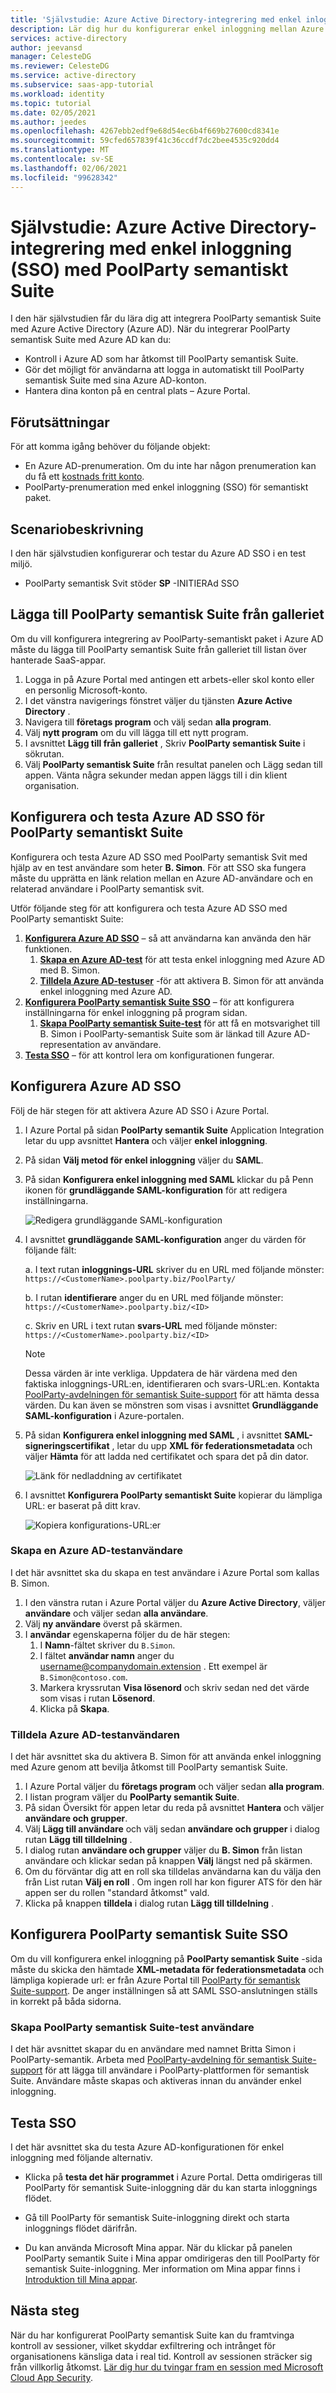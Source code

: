 ```yaml
---
title: 'Självstudie: Azure Active Directory-integrering med enkel inloggning (SSO) med PoolParty semantiskt paket | Microsoft Docs'
description: Lär dig hur du konfigurerar enkel inloggning mellan Azure Active Directory och PoolParty semantisk Suite.
services: active-directory
author: jeevansd
manager: CelesteDG
ms.reviewer: CelesteDG
ms.service: active-directory
ms.subservice: saas-app-tutorial
ms.workload: identity
ms.topic: tutorial
ms.date: 02/05/2021
ms.author: jeedes
ms.openlocfilehash: 4267ebb2edf9e68d54ec6b4f669b27600cd8341e
ms.sourcegitcommit: 59cfed657839f41c36ccdf7dc2bee4535c920dd4
ms.translationtype: MT
ms.contentlocale: sv-SE
ms.lasthandoff: 02/06/2021
ms.locfileid: "99628342"
---
```

# <a name="tutorial-azure-active-directory-single-sign-on-sso-integration-with-poolparty-semantic-suite"></a>Självstudie: Azure Active Directory-integrering med enkel inloggning (SSO) med PoolParty semantiskt Suite

I den här självstudien får du lära dig att integrera PoolParty semantisk Suite med Azure Active Directory (Azure AD). När du integrerar PoolParty semantisk Suite med Azure AD kan du:

* Kontroll i Azure AD som har åtkomst till PoolParty semantisk Suite.
* Gör det möjligt för användarna att logga in automatiskt till PoolParty semantisk Suite med sina Azure AD-konton.
* Hantera dina konton på en central plats – Azure Portal.

## <a name="prerequisites"></a>Förutsättningar

För att komma igång behöver du följande objekt:

* En Azure AD-prenumeration. Om du inte har någon prenumeration kan du få ett [kostnads fritt konto](https://azure.microsoft.com/free/).
* PoolParty-prenumeration med enkel inloggning (SSO) för semantiskt paket.

## <a name="scenario-description"></a>Scenariobeskrivning

I den här självstudien konfigurerar och testar du Azure AD SSO i en test miljö.

* PoolParty semantisk Svit stöder **SP** -INITIERAd SSO

## <a name="adding-poolparty-semantic-suite-from-the-gallery"></a>Lägga till PoolParty semantisk Suite från galleriet

Om du vill konfigurera integrering av PoolParty-semantiskt paket i Azure AD måste du lägga till PoolParty semantisk Suite från galleriet till listan över hanterade SaaS-appar.

1. Logga in på Azure Portal med antingen ett arbets-eller skol konto eller en personlig Microsoft-konto.
1. I det vänstra navigerings fönstret väljer du tjänsten **Azure Active Directory** .
1. Navigera till **företags program** och välj sedan **alla program**.
1. Välj **nytt program** om du vill lägga till ett nytt program.
1. I avsnittet **Lägg till från galleriet** , Skriv **PoolParty semantisk Suite** i sökrutan.
1. Välj **PoolParty semantisk Suite** från resultat panelen och Lägg sedan till appen. Vänta några sekunder medan appen läggs till i din klient organisation.


## <a name="configure-and-test-azure-ad-sso-for-poolparty-semantic-suite"></a>Konfigurera och testa Azure AD SSO för PoolParty semantiskt Suite

Konfigurera och testa Azure AD SSO med PoolParty semantisk Svit med hjälp av en test användare som heter **B. Simon**. För att SSO ska fungera måste du upprätta en länk relation mellan en Azure AD-användare och en relaterad användare i PoolParty semantisk svit.

Utför följande steg för att konfigurera och testa Azure AD SSO med PoolParty semantiskt Suite:

1. **[Konfigurera Azure AD SSO](#configure-azure-ad-sso)** – så att användarna kan använda den här funktionen.
    1. **[Skapa en Azure AD-test](#create-an-azure-ad-test-user)** för att testa enkel inloggning med Azure AD med B. Simon.
    1. **[Tilldela Azure AD-testuser](#assign-the-azure-ad-test-user)** -för att aktivera B. Simon för att använda enkel inloggning med Azure AD.
1. **[Konfigurera PoolParty semantisk Suite SSO](#configure-poolparty-semantic-suite-sso)** – för att konfigurera inställningarna för enkel inloggning på program sidan.
    1. **[Skapa PoolParty semantisk Suite-test](#create-poolparty-semantic-suite-test-user)** för att få en motsvarighet till B. Simon i PoolParty-semantisk Suite som är länkad till Azure AD-representation av användare.
1. **[Testa SSO](#test-sso)** – för att kontrol lera om konfigurationen fungerar.

## <a name="configure-azure-ad-sso"></a>Konfigurera Azure AD SSO

Följ de här stegen för att aktivera Azure AD SSO i Azure Portal.

1. I Azure Portal på sidan **PoolParty semantik Suite** Application Integration letar du upp avsnittet **Hantera** och väljer **enkel inloggning**.
1. På sidan **Välj metod för enkel inloggning** väljer du **SAML**.
1. På sidan **Konfigurera enkel inloggning med SAML** klickar du på Penn ikonen för **grundläggande SAML-konfiguration** för att redigera inställningarna.

   ![Redigera grundläggande SAML-konfiguration](common/edit-urls.png)

1. I avsnittet **grundläggande SAML-konfiguration** anger du värden för följande fält:

    a. I text rutan **inloggnings-URL** skriver du en URL med följande mönster: `https://<CustomerName>.poolparty.biz/PoolParty/`

    b. I rutan **identifierare** anger du en URL med följande mönster: `https://<CustomerName>.poolparty.biz/<ID>`

    c. Skriv en URL i text rutan **svars-URL** med följande mönster: `https://<CustomerName>.poolparty.biz/<ID>`

    > [!NOTE]
    > Dessa värden är inte verkliga. Uppdatera de här värdena med den faktiska inloggnings-URL:en, identifieraren och svars-URL:en. Kontakta [PoolParty-avdelningen för semantisk Suite-support](mailto:support@poolparty.biz) för att hämta dessa värden. Du kan även se mönstren som visas i avsnittet **Grundläggande SAML-konfiguration** i Azure-portalen.

1. På sidan **Konfigurera enkel inloggning med SAML** , i avsnittet **SAML-signeringscertifikat** , letar du upp **XML för federationsmetadata** och väljer **Hämta** för att ladda ned certifikatet och spara det på din dator.

    ![Länk för nedladdning av certifikatet](common/metadataxml.png)

1. I avsnittet **Konfigurera PoolParty semantiskt Suite** kopierar du lämpliga URL: er baserat på ditt krav.

    ![Kopiera konfigurations-URL:er](common/copy-configuration-urls.png)

### <a name="create-an-azure-ad-test-user"></a>Skapa en Azure AD-testanvändare

I det här avsnittet ska du skapa en test användare i Azure Portal som kallas B. Simon.

1. I den vänstra rutan i Azure Portal väljer du **Azure Active Directory**, väljer **användare** och väljer sedan **alla användare**.
1. Välj **ny användare** överst på skärmen.
1. I **användar** egenskaperna följer du de här stegen:
   1. I **Namn**-fältet skriver du `B.Simon`.  
   1. I fältet **användar namn** anger du username@companydomain.extension . Ett exempel är `B.Simon@contoso.com`.
   1. Markera kryssrutan **Visa lösenord** och skriv sedan ned det värde som visas i rutan **Lösenord**.
   1. Klicka på **Skapa**.

### <a name="assign-the-azure-ad-test-user"></a>Tilldela Azure AD-testanvändaren

I det här avsnittet ska du aktivera B. Simon för att använda enkel inloggning med Azure genom att bevilja åtkomst till PoolParty semantisk Suite.

1. I Azure Portal väljer du **företags program** och väljer sedan **alla program**.
1. I listan program väljer du **PoolParty semantik Suite**.
1. På sidan Översikt för appen letar du reda på avsnittet **Hantera** och väljer **användare och grupper**.
1. Välj **Lägg till användare** och välj sedan **användare och grupper** i dialog rutan **Lägg till tilldelning** .
1. I dialog rutan **användare och grupper** väljer du **B. Simon** från listan användare och klickar sedan på knappen **Välj** längst ned på skärmen.
1. Om du förväntar dig att en roll ska tilldelas användarna kan du välja den från List rutan **Välj en roll** . Om ingen roll har kon figurer ATS för den här appen ser du rollen "standard åtkomst" vald.
1. Klicka på knappen **tilldela** i dialog rutan **Lägg till tilldelning** .

## <a name="configure-poolparty-semantic-suite-sso"></a>Konfigurera PoolParty semantisk Suite SSO

Om du vill konfigurera enkel inloggning på **PoolParty semantisk Suite** -sida måste du skicka den hämtade **XML-metadata för federationsmetadata** och lämpliga kopierade url: er från Azure Portal till [PoolParty för semantisk Suite-support](mailto:support@poolparty.biz). De anger inställningen så att SAML SSO-anslutningen ställs in korrekt på båda sidorna.

### <a name="create-poolparty-semantic-suite-test-user"></a>Skapa PoolParty semantisk Suite-test användare

I det här avsnittet skapar du en användare med namnet Britta Simon i PoolParty-semantik. Arbeta med [PoolParty-avdelning för semantisk Suite-support](mailto:support@poolparty.biz) för att lägga till användare i PoolParty-plattformen för semantisk Suite. Användare måste skapas och aktiveras innan du använder enkel inloggning.

## <a name="test-sso"></a>Testa SSO 

I det här avsnittet ska du testa Azure AD-konfigurationen för enkel inloggning med följande alternativ. 

* Klicka på **testa det här programmet** i Azure Portal. Detta omdirigeras till PoolParty för semantisk Suite-inloggning där du kan starta inloggnings flödet. 

* Gå till PoolParty för semantisk Suite-inloggning direkt och starta inloggnings flödet därifrån.

* Du kan använda Microsoft Mina appar. När du klickar på panelen PoolParty semantik Suite i Mina appar omdirigeras den till PoolParty för semantisk Suite-inloggning. Mer information om Mina appar finns i [Introduktion till Mina appar](https://docs.microsoft.com/azure/active-directory/active-directory-saas-access-panel-introduction).


## <a name="next-steps"></a>Nästa steg

När du har konfigurerat PoolParty semantisk Suite kan du framtvinga kontroll av sessioner, vilket skyddar exfiltrering och intrånget för organisationens känsliga data i real tid. Kontroll av sessionen sträcker sig från villkorlig åtkomst. [Lär dig hur du tvingar fram en session med Microsoft Cloud App Security](https://docs.microsoft.com/cloud-app-security/proxy-deployment-any-app).
